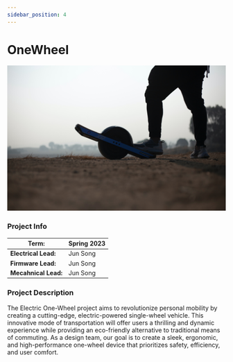 ```yaml
---
sidebar_position: 4
---
```


# OneWheel

![OneWheel](./img/electric_onewheel.jpg)

### Project Info

| **Term:** | Spring 2023 |
| -------------------- | --------------------------------------------------------------------------|
| **Electrical Lead:**       | Jun Song |
| **Firmware Lead:** | Jun Song |
| **Mecahnical Lead:** | Jun Song |

### Project Description

The Electric One-Wheel project aims to revolutionize personal mobility by creating a cutting-edge, electric-powered single-wheel vehicle. This innovative mode of transportation will offer users a thrilling and dynamic experience while providing an eco-friendly alternative to traditional means of commuting. As a design team, our goal is to create a sleek, ergonomic, and high-performance one-wheel device that prioritizes safety, efficiency, and user comfort.